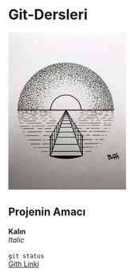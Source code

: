 # Git-Dersleri
![Banner](https://github.com/veyselcodes/Git-Dersleri/blob/main/39c7b3278317483f73eb59852d3c9254.jpg)
## Projenin Amacı
**Kalın** <br/>
*Italic*

`git status` <br/>
[Gith Linki](https://www.google.com/search?q=github&rlz=1C1FHFK_trTR981TR981&oq=g&aqs=chrome.0.69i59j46i131i199i433i465i512j69i57j69i59j69i60l4.591j0j7&sourceid=chrome&ie=UTF-8)
